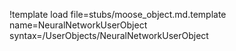 !template load file=stubs/moose_object.md.template name=NeuralNetworkUserObject syntax=/UserObjects/NeuralNetworkUserObject